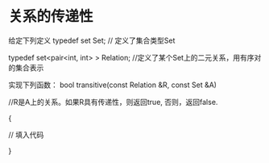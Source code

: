 # 关系的传递性

给定下列定义
typedef set<int> Set;  // 定义了集合类型Set

typedef set<pair<int, int> > Relation; //定义了某个Set上的二元关系，用有序对的集合表示

实现下列函数：
bool transitive(const Relation &R, const Set &A)

//R是A上的关系。如果R具有传递性，则返回true, 否则，返回false.

{

// 填入代码

}